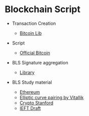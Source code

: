 # Blockchain Script

- Transaction Creation
    - [Bitcoin Lib](https://github.com/1200wd/bitcoinlib/tree/master) 

- Script
    - [Official Bitcoin](https://github.com/bitcoin/bitcoin/blob/master/src/script/interpreter.cpp)

- BLS Signature aggregation 
    - [Library](https://github.com/asonnino/bls/tree/master)
- BLS Study material
    - [Ethereum](https://eth2book.info/capella/part2/building_blocks/signatures/)
    - [Elliptic curve pairing by Vitallik](https://medium.com/@VitalikButerin/exploring-elliptic-curve-pairings-c73c1864e627)
    - [Crypto Stanford](https://crypto.stanford.edu/~dabo/pubs/papers/BLSmultisig.html)
    - [IEFT Draft](https://www.ietf.org/archive/id/draft-irtf-cfrg-bls-signature-05.html#name-implementation-status)
